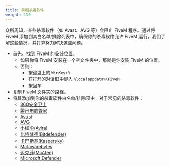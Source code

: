 ```yaml
---
title: 禁用杀毒软件
weight: 230
---
```


众所周知，某些杀毒软件（如 Avast、AVG 等）会阻止 FiveM 程序。通过将 FiveM 添加到其白名单/排除列表中，确保你的杀毒软件允许 FiveM 运行。我们了解这些情况，并打算努力解决这些问题。

- 首先，找到 FiveM 的安装位置。
    - 如果你将 FiveM 安装在一个空文件夹中，那就是你安装 FiveM 的位置。
    - 否则：
        - 按键盘上的 `WinKey+R`
        - 在打开的对话框中键入 `%localappdata%\FiveM` 
        - 按回车
- 复制 FiveM 文件夹的路径。
- 将其添加到你的杀毒软件白名单/排除项中。对于常见的杀毒软件：
    - [360安全卫士](https://jingyan.baidu.com/article/00a07f384d3a4cc3d028dce7.html)
    - [腾讯电脑管家](https://jingyan.baidu.com/article/59703552ecdafdcec1074024.html)
    - [Avast](https://support.avast.com/en-eu/article/Antivirus-scan-exclusions)
    - [AVG](https://support.avg.com/SupportArticleView?l=en&urlname=AVG-Antivirus-scan-exclusions)
    - [小红伞(Avira)](https://support.avira.com/hc/en-us/articles/360000834465-How-do-I-setup-exceptions-for-files-folders-and-processes-)
    - [比特梵德(Bitdefender)](https://www.bitdefender.com/consumer/support/answer/13427/)
    - [卡巴斯基(Kaspersky)](https://usa.kaspersky.com/blog/kaspersky-add-exclusion/11075/)
    - [Malawarebytes](https://support.malwarebytes.com/hc/en-us/articles/360039024133-Exclude-detections-in-Malwarebytes-for-Windows-v3)
    - [迈克菲(McAfee)](https://service.mcafee.com/webcenter/portal/oracle/webcenter/page/scopedMD/s55728c97_466d_4ddb_952d_05484ea932c6/Page29.jspx?articleId=TS102056)
    - [Microsoft Defender](https://support.microsoft.com/en-us/windows/add-an-exclusion-to-windows-security-811816c0-4dfd-af4a-47e4-c301afe13b26)

